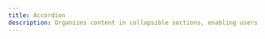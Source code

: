```yaml
---
title: Accordion
description: Organizes content in collapsible sections, enabling users to expand or collapse them as needed.
---
```

